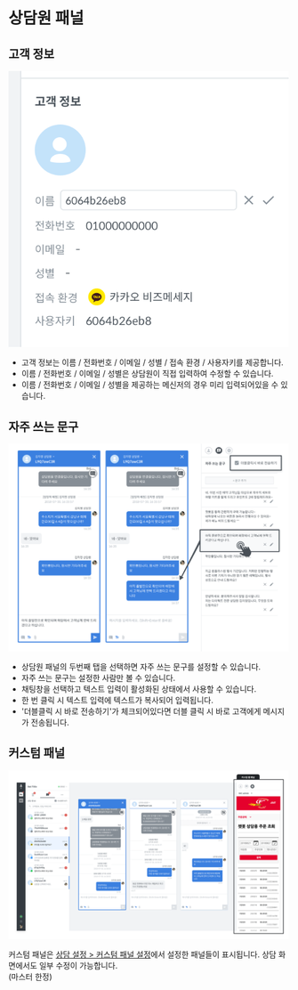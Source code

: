 # 상담원 패널

## 고객 정보 <a id="customer-info"></a>

![](../../.gitbook/assets/openbeta_%20%281%29.png)

* 고객 정보는 이름 / 전화번호 / 이메일 / 성별 / 접속 환경 / 사용자키를 제공합니다.
* 이름 / 전화번호 / 이메일 / 성별은 상담원이 직접 입력하여 수정할 수 있습니다.
* 이름 / 전화번호 / 이메일 / 성별을 제공하는 메신저의 경우 미리 입력되어있을 수 있습니다.

## 자주 쓰는 문구 <a id="favorite-message"></a>

![&#xC790;&#xC8FC; &#xC4F0;&#xB294; &#xBB38;&#xAD6C; &#xC608;&#xC2DC;](../../.gitbook/assets/openbeta_chat_-_%20%282%29.png)

* 상담원 패널의 두번째 탭을 선택하면 자주 쓰는 문구를 설정할 수 있습니다.
* 자주 쓰는 문구는 설정한 사람만 볼 수 있습니다.
* 채팅창을 선택하고 텍스트 입력이 활성화된 상태에서 사용할 수 있습니다.
* 한 번 클릭 시 텍스트 입력에 텍스트가 복사되어 입력됩니다.
* '더블클릭 시 바로 전송하기'가 체크되어있다면 더블 클릭 시 바로 고객에게 메시지가 전송됩니다.

## 커스텀 패널 <a id="custom-panel"></a>

![&#xCEE4;&#xC2A4;&#xD140; &#xD328;&#xB110; &#xC608;&#xC2DC;](../../.gitbook/assets/openbeta_chat_-_%20%283%29.png)

커스텀 패널은 [상담 설정 &gt; 커스텀 패널 설정](../settings/conversations.md#custom-web-panel)에서 설정한 패널들이 표시됩니다. 상담 화면에서도 일부 수정이 가능합니다.   
\(마스터 한정\)

